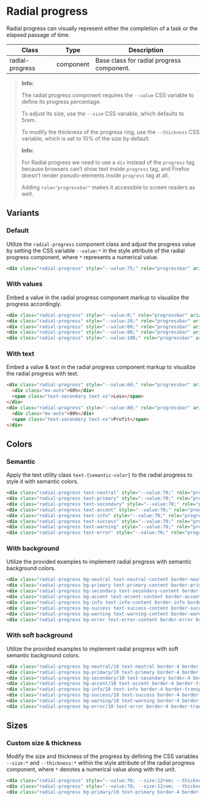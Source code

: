# Radial progress

Radial progress can visually represent either the completion of a task or the elapsed passage of time.

<!-- Class Table -->

| Class | Type | Description |
| --- | --- | --- |
| radial-progress | component | Base class for radial progress component. |


> **Info:** <div>
>   <p>The radial progress component requires the <code class="text-sm">--value</code> CSS variable to define its progress percentage.</p>
>   <p>To adjust its size, use the <code class="text-sm">--size</code> CSS variable, which defaults to 5rem.</p>
>   <p>To modify the thickness of the progress ring, use the <code class="text-sm">--thickness</code> CSS variable, which is set to 10% of the size by default.</p>
> </div>


> **Info:** <div>
>   <p> For Radial progress we need to use a <code class="text-sm">div</code> instead of the <code class="text-sm">progress</code> tag because browsers can’t show text inside <code class="text-sm">progress</code> tag, and Firefox doesn’t render pseudo-elements inside <code class="text-sm">progress</code> tag at all.</p>
>   <p class="mt-1.5">Adding <code class="text-sm">role="progressbar"</code> makes it accessible to screen readers as well.</p>
> </div>


<!-------------------- Variants -------------------->

## Variants

<!-- Default -->

### Default

Utilize the `radial-progress` component class and adjust the progress value by setting the CSS variable `--value:*` in
the style attribute of the radial progress component, where `*` represents a numerical value.

```html
<div class="radial-progress" style="--value:75;" role="progressbar" aria-label="Radial Progress"></div>
```

<!-- With values -->

### With values

Embed a value in the radial progress component markup to visualize the progress accordingly.

```html
<div class="radial-progress" style="--value:0;" role="progressbar" aria-label="0% Radial Progressbar">0%</div>
<div class="radial-progress" style="--value:20;" role="progressbar" aria-label="20% Radial Progressbar">20%</div>
<div class="radial-progress" style="--value:60;" role="progressbar" aria-label="60% Radial Progressbar">60%</div>
<div class="radial-progress" style="--value:80;" role="progressbar" aria-label="80% Radial Progressbar">80%</div>
<div class="radial-progress" style="--value:100;" role="progressbar" aria-label="100% Radial Progressbar">100%</div>
```

<!-- With text  -->

### With text

Embed a value & text in the radial progress component markup to visualize the radial progress with text.

```html
<div class="radial-progress" style="--value:60;" role="progressbar" aria-label="60% Radial Progressbar">
  <div class="mx-auto">60%</div>
  <span class="text-secondary text-xs">Loss</span>
</div>
<div class="radial-progress" style="--value:80;" role="progressbar" aria-label="80% Radial Progressbar">
  <div class="mx-auto">80%</div>
  <span class="text-secondary text-xs">Profit</span>
</div>
```

<!-- Colors -->

## Colors

<!-- Semantic -->

### Semantic

Apply the text utility class `text-{semantic-color}` to the radial progress to style it with semantic colors.

```html
<div class="radial-progress text-neutral" style="--value:70;" role="progressbar" aria-label="Neutral Radial Progressbar">70%</div>
<div class="radial-progress text-primary" style="--value:70;" role="progressbar" aria-label="Primary Radial Progressbar">70%</div>
<div class="radial-progress text-secondary" style="--value:70;" role="progressbar" aria-label="Secondary Radial Progressbar">70%</div>
<div class="radial-progress text-accent" style="--value:70;" role="progressbar" aria-label="Accent Radial Progressbar">70%</div>
<div class="radial-progress text-info" style="--value:70;" role="progressbar" aria-label="Info Radial Progressbar">70%</div>
<div class="radial-progress text-success" style="--value:70;" role="progressbar" aria-label="Success Radial Progressbar">70%</div>
<div class="radial-progress text-warning" style="--value:70;" role="progressbar" aria-label="Warning Radial Progressbar">70%</div>
<div class="radial-progress text-error" style="--value:70;" role="progressbar" aria-label="Error Radial Progressbar">70%</div>
```

<!-- With background -->

### With background

Utilize the provided examples to implement radial progress with semantic background colors.

```html
<div class="radial-progress bg-neutral text-neutral-content border-neutral border-4" style="--value:70;" role="progressbar" aria-label="Neutral Radial Progressbar">70%</div>
<div class="radial-progress bg-primary text-primary-content border-primary border-4" style="--value:70;" role="progressbar" aria-label="Primary Radial Progressbar">70%</div>
<div class="radial-progress bg-secondary text-secondary-content border-secondary border-4"style="--value:70;"role="progressbar" aria-label="Secondary Radial Progressbar">70%</div>
<div class="radial-progress bg-accent text-accent-content border-accent border-4" style="--value:70;" role="progressbar" aria-label="Accent Radial Progressbar">70%</div>
<div class="radial-progress bg-info text-info-content border-info border-4" style="--value:70;" role="progressbar" aria-label="Info Radial Progressbar">70%</div>
<div class="radial-progress bg-success text-success-content border-success border-4" style="--value:70;" role="progressbar" aria-label="Success Radial Progressbar">70%</div>
<div class="radial-progress bg-warning text-warning-content border-warning border-4" style="--value:70;" role="progressbar" aria-label="Warning Radial Progressbar">70%</div>
<div class="radial-progress bg-error text-error-content border-error border-4" style="--value:70;" role="progressbar" aria-label="Error Radial Progressbar">70%</div>
```

<!-- With soft background -->

### With soft background

Utilize the provided examples to implement radial progress with soft semantic background colors.

```html
<div class="radial-progress bg-neutral/10 text-neutral border-4 border-transparent" style="--value:70;" role="progressbar" aria-label="Neutral Radial Progressbar">70%</div>
<div class="radial-progress bg-primary/10 text-primary border-4 border-transparent" style="--value:70;" role="progressbar" aria-label="Primary Radial Progressbar">70%</div>
<div class="radial-progress bg-secondary/10 text-secondary border-4 border-transparent" style="--value:70;" role="progressbar" aria-label="Secondary Radial Progressbar">70%</div>
<div class="radial-progress bg-accent/10 text-accent border-4 border-transparent" style="--value:70;" role="progressbar" aria-label="Accent Radial Progressbar">70%</div>
<div class="radial-progress bg-info/10 text-info border-4 border-transparent" style="--value:70;" role="progressbar" aria-label="Info Radial Progressbar">70%</div>
<div class="radial-progress bg-success/10 text-success border-4 border-transparent" style="--value:70;" role="progressbar" aria-label="Success Radial Progressbar">70%</div>
<div class="radial-progress bg-warning/10 text-warning border-4 border-transparent" style="--value:70;" role="progressbar" aria-label="Warning Radial Progressbar">70%</div>
<div class="radial-progress bg-error/10 text-error border-4 border-transparent" style="--value:70;" role="progressbar" aria-label="Error Radial Progressbar">70%</div>
```

<!-------------------- Sizes -------------------->

## Sizes

<!-- Custom size & thickness -->

### Custom size & thickness

Modify the size and thickness of the progress by defining the CSS variables `--size:*` and `--thickness:*` within the style attribute of the radial progress component, where `*` denotes a numerical value along with the unit.

```html
<div class="radial-progress" style="--value:70; --size:12rem; --thickness: 2px;" role="progressbar" aria-label="Radial Progressbar">70%</div>
<div class="radial-progress" style="--value:70; --size:12rem; --thickness: 2rem;" role="progressbar" aria-label="Radial Progressbar">70%</div>
<div class="radial-progress bg-primary/10 text-primary border-4 border-transparent" style="--value:70; --size:12rem; --thickness: 1rem;" role="progressbar" aria-label="Radial Progressbar">70%</div>
```
